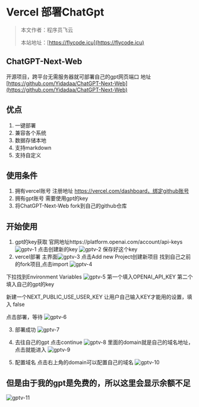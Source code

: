# Vercel 部署ChatGpt

> 本文作者：程序员飞云
>
> 本站地址：[https://flycode.icu](https://flycode.icu)


## ChatGPT-Next-Web
开源项目，跨平台无需服务器就可部署自己的gpt网页端口
地址[https://github.com/Yidadaa/ChatGPT-Next-Web](https://github.com/Yidadaa/ChatGPT-Next-Web)

## 优点
1. 一键部署
2. 兼容各个系统
3. 数据存储本地
4. 支持markdown
5. 支持自定义

## 使用条件
1. 拥有vercel账号
 注册地址  https://vercel.com/dashboard，绑定github账号
2. 拥有gpt账号
需要使用gpt的key
3. 将ChatGPT-Next-Web  fork到自己的github仓库


## 开始使用
1. gpt的key获取
官网地址https://platform.openai.com/account/api-keys
![gptv-1](http://cdn.flycode.icu/codeCenterImg/gptv-1.png)
点击创建新的key
![gptv-2](http://cdn.flycode.icu/codeCenterImg/gptv-2.png)
保存好这个key
2. vercel部署
主界面![gptv-3](http://cdn.flycode.icu/codeCenterImg/gptv-3.png)
点击Add new Project创建新项目
找到自己之前的fork项目,点击import
![gptv-4](http://cdn.flycode.icu/codeCenterImg/gptv-4.png)

下拉找到Environment Variables
![gptv-5](http://cdn.flycode.icu/codeCenterImg/gptv-5.png)
第一个填入OPENAI_API_KEY
第二个填入自己的gpt的key

新建一个NEXT_PUBLIC_USE_USER_KEY
让用户自己输入KEY才能用的设置，填入  false

点击部署，等待
![gptv-6](http://cdn.flycode.icu/codeCenterImg/gptv-6.png)

3. 部署成功
![gptv-7](http://cdn.flycode.icu/codeCenterImg/gptv-7.png)

4. 去往自己的gpt
点击continue
![gptv-8](http://cdn.flycode.icu/codeCenterImg/gptv-8.png)
里面的domain就是自己的域名地址，点击就能进入
![gptv-9](http://cdn.flycode.icu/codeCenterImg/gptv-9.png)

5. 配置域名
点击右上角的domain可以配置自己的域名
![gptv-10](http://cdn.flycode.icu/codeCenterImg/gptv-10.png)

## 但是由于我的gpt是免费的，所以这里会显示余额不足
![gptv-11](http://cdn.flycode.icu/codeCenterImg/gptv-11.png)